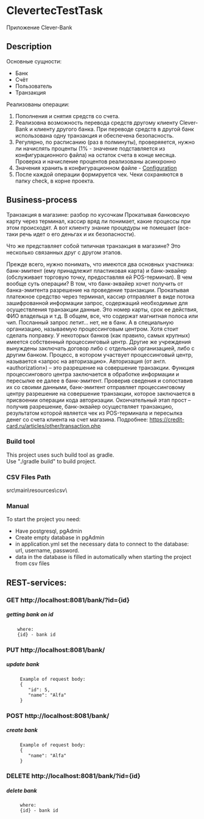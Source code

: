 # ClevertecTestTask
Приложение Clever-Bank

## Description
Основные сущности:
- Банк
- Счёт
- Пользователь
- Транзакция

Реализованы операции:
1. Пополнения и снятия средств со счета.
2. Реализовна возможность перевода средств другому клиенту Clever-Bank и
   клиенту другого банка. При переводе средств в другой банк использована одну
   транзакция и обеспечена безопасность.
3. Регулярно, по расписанию (раз в полминуты), проверяяется, нужно ли начислять
   проценты (1% - значение подставляется из конфигурационного файла) на остаток
   счета в конце месяца.
   Проверка и начисление процентов реализованы асинхронно
4. Значения хранить в конфигурационном файле - [Configuration](src/main/resources/application.yml)
5. После каждой операции формируется чек.
   Чеки сохраняются в папку check, в корне проекта.

## Business-process
Транзакция в магазине: разбор по кусочкам
Прокатывая банковскую карту через терминал, кассир вряд ли понимает, какие процессы при этом происходят. А вот клиенту знание процедуры не помешает (все-таки речь идет о его деньгах и их безопасности).

Что же представляет собой типичная транзакция в магазине? Это несколько связанных друг с другом этапов.

Прежде всего, нужно понимать, что имеются два основных участника: банк-эмитент (ему принадлежит пластиковая карта) и банк-эквайер (обслуживает торговую точку, предоставляя ей POS-терминал). В чем вообще суть операции? В том, что банк-эквайер хочет получить от банка-эмитента разрешение на проведение транзакции. Прокатывая платежное средство через терминал, кассир отправляет в виде потока зашифрованной информации запрос, содержащий необходимые для осуществления транзакции данные. Это номер карты, срок ее действия, ФИО владельца и т.д. В общем, все, что содержат магнитная полоса или чип.
Посланный запрос летит… нет, не в банк. А в специальную организацию, называемую процессинговым центром. Хотя стоит сделать поправку. У некоторых банков (как правило, самых крупных) имеется собственный процессинговый центр. Другие же учреждения вынуждены заключать договор либо с отдельной организацией, либо с другим банком. Процесс, в котором участвует процессинговый центр, называется «запрос на авторизацию». Авторизация (от англ. «authorization») – это разрешение на совершение транзакции. Функция процессингового центра заключается в обработке информации и пересылке ее далее в банк-эмитент.
Проверив сведения и сопоставив их со своими данными, банк-эмитент отправляет процессинговому центру разрешение на совершение транзакции, которое заключается в присвоении операции кода авторизации.
Окончательный этап прост – получив разрешение, банк-эквайер осуществляет транзакцию, результатом которой является чек из POS-терминала и пересылка денег со счета клиента на счет магазина.
Подробнее: https://credit-card.ru/articles/other/transaction.php


### Build tool
This project uses such build tool as gradle.<br/>
Use "./gradle build" to build project.

### CSV Files Path
src\main\resources\csv\

### Manual
To start the project you need:

- Have postgresql, pgAdmin
- Create empty database in pgAdmin
- in application.yml set the necessary data to connect to the database:
  url, username, password.
- data in the database is filled in automatically when starting the project from csv files

## REST-services:
### GET http://localhost:8081/bank/?id={id}
##### getting bank on id
        where:
        {id} - bank id
### PUT http://localhost:8081/bank/
##### update bank
         Example of request body:
         {
            "id": 5,
            "name": "Alfa"
         }
### POST http://localhost:8081/bank/
##### create bank
         Example of request body:
         {
            "name": "Alfa"
         }
### DELETE http://localhost:8081/bank/?id={id}
##### delete bank
         where:
         {id} - bank id

